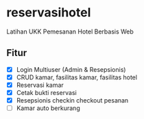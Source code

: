 # reservasihotel
Latihan UKK Pemesanan Hotel Berbasis Web

## Fitur
- [x] Login Multiuser (Admin & Resepsionis)
- [x] CRUD kamar, fasilitas kamar, fasilitas hotel
- [x] Reservasi kamar
- [x] Cetak bukti reservasi
- [x] Resepsionis checkin checkout pesanan
- [ ] Kamar auto berkurang
